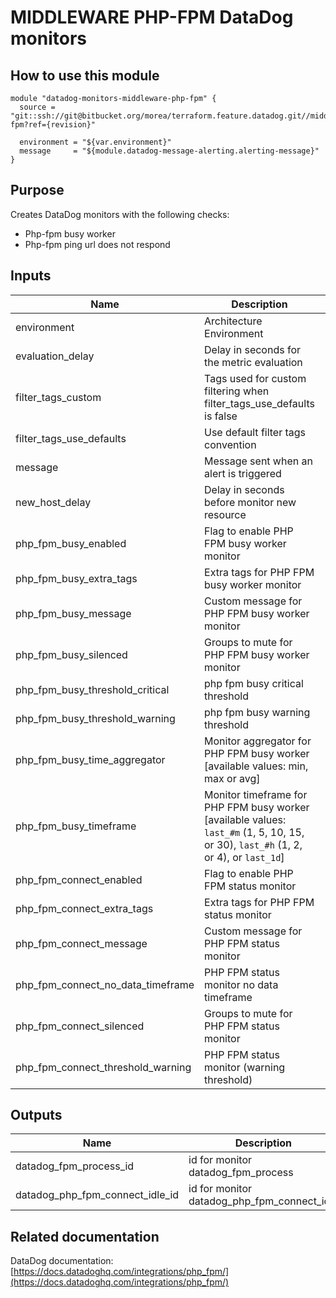 # MIDDLEWARE PHP-FPM DataDog monitors

## How to use this module

```
module "datadog-monitors-middleware-php-fpm" {
  source = "git::ssh://git@bitbucket.org/morea/terraform.feature.datadog.git//middleware/php-fpm?ref={revision}"

  environment = "${var.environment}"
  message     = "${module.datadog-message-alerting.alerting-message}"
}

```

## Purpose

Creates DataDog monitors with the following checks:

- Php-fpm busy worker
- Php-fpm ping url does not respond

## Inputs

| Name | Description | Type | Default | Required |
|------|-------------|:----:|:-----:|:-----:|
| environment | Architecture Environment | string | - | yes |
| evaluation_delay | Delay in seconds for the metric evaluation | string | `15` | no |
| filter_tags_custom | Tags used for custom filtering when filter_tags_use_defaults is false | string | `*` | no |
| filter_tags_use_defaults | Use default filter tags convention | string | `true` | no |
| message | Message sent when an alert is triggered | string | - | yes |
| new_host_delay | Delay in seconds before monitor new resource | string | `300` | no |
| php_fpm_busy_enabled | Flag to enable PHP FPM busy worker monitor | string | `true` | no |
| php_fpm_busy_extra_tags | Extra tags for PHP FPM busy worker monitor | list | `<list>` | no |
| php_fpm_busy_message | Custom message for PHP FPM busy worker monitor | string | `` | no |
| php_fpm_busy_silenced | Groups to mute for PHP FPM busy worker monitor | map | `<map>` | no |
| php_fpm_busy_threshold_critical | php fpm busy critical threshold | string | `90` | no |
| php_fpm_busy_threshold_warning | php fpm busy warning threshold | string | `80` | no |
| php_fpm_busy_time_aggregator | Monitor aggregator for PHP FPM busy worker [available values: min, max or avg] | string | `avg` | no |
| php_fpm_busy_timeframe | Monitor timeframe for PHP FPM busy worker [available values: `last_#m` (1, 5, 10, 15, or 30), `last_#h` (1, 2, or 4), or `last_1d`] | string | `last_10m` | no |
| php_fpm_connect_enabled | Flag to enable PHP FPM status monitor | string | `true` | no |
| php_fpm_connect_extra_tags | Extra tags for PHP FPM status monitor | list | `<list>` | no |
| php_fpm_connect_message | Custom message for PHP FPM status monitor | string | `` | no |
| php_fpm_connect_no_data_timeframe | PHP FPM status monitor no data timeframe | string | `10` | no |
| php_fpm_connect_silenced | Groups to mute for PHP FPM status monitor | map | `<map>` | no |
| php_fpm_connect_threshold_warning | PHP FPM status monitor (warning threshold) | string | `3` | no |

## Outputs

| Name | Description |
|------|-------------|
| datadog_fpm_process_id | id for monitor datadog_fpm_process |
| datadog_php_fpm_connect_idle_id | id for monitor datadog_php_fpm_connect_idle |

## Related documentation

DataDog documentation: [https://docs.datadoghq.com/integrations/php_fpm/](https://docs.datadoghq.com/integrations/php_fpm/)

